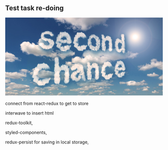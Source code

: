 ## **Test task re-doing**

![fixed bugs](/src/assets/chance.jpg)

connect from react-redux to get to store

interwave to insert html

redux-toolkit, 

styled-components, 

redux-persist for saving in local storage,

